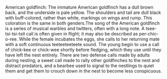 American goldfinch: The immature American goldfinch has a dull brown back, and the underside is pale yellow. The shoulders and tail are dull black with buff-colored, rather than white, markings on wings and rump. This coloration is the same in both genders.The song of the American goldfinch is a series of musical warbles and twitters, often with a long note. A tsee-tsi-tsi-tsit call is often given in flight; it may also be described as per-chic-o-ree. While the female incubates the eggs, she calls to her returning mate with a soft continuous teeteeteeteete sound. The young begin to use a call of chick-kee or chick-wee shortly before fledging, which they use until they have left the nest entirely. There are two defense calls made by adults during nesting; a sweet call made to rally other goldfinches to the nest and distract predators, and a bearbee used to signal to the nestlings to quiet them and get them to crouch down in the nest to become less conspicuous.

